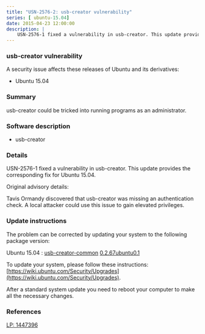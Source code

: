 ```yaml
---
title: "USN-2576-2: usb-creator vulnerability"
series: [ ubuntu-15.04]
date: 2015-04-23 12:00:00
description: |
    USN-2576-1 fixed a vulnerability in usb-creator. This update provides the corresponding fix for Ubuntu 15.04.
--- 
```

 
 


### usb-creator vulnerability

A security issue affects these releases of Ubuntu and its derivatives:

* Ubuntu 15.04

### Summary

usb-creator could be tricked into running programs as an administrator. 

### Software description

* usb-creator 

### Details

USN-2576-1 fixed a vulnerability in usb-creator. This update provides the corresponding fix for Ubuntu 15.04.

Original advisory details:

 Tavis Ormandy discovered that usb-creator was missing an authentication check. A local attacker could use this issue to gain elevated privileges. 

### Update instructions

The problem can be corrected by updating your system to the following package version:

Ubuntu 15.04
 : [usb-creator-common](https://launchpad.net/ubuntu/+source/usb-creator) <span> [0.2.67ubuntu0.1](https://launchpad.net/ubuntu/+source/usb-creator/0.2.67ubuntu0.1) </span> 

To update your system, please follow these instructions: [https://wiki.ubuntu.com/Security/Upgrades](https://wiki.ubuntu.com/Security/Upgrades).

After a standard system update you need to reboot your computer to make all the necessary changes. 

### References

 
 [LP: 1447396](https://launchpad.net/bugs/1447396)
 


